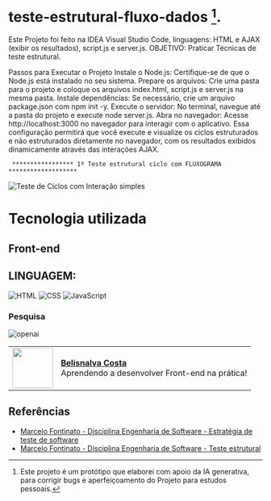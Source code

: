 # teste-estrutural-fluxo-dados [^1].

Este Projeto foi feito na IDEA Visual Studio Code, linguagens: HTML e AJAX (exibir os resultados), script.js e server.js.
OBJETIVO: Praticar Técnicas de teste estrutural. 

Passos para Executar o Projeto
Instale o Node.js: Certifique-se de que o Node.js está instalado no seu sistema.
Prepare os arquivos: Crie uma pasta para o projeto e coloque os arquivos index.html, script.js e server.js na mesma pasta.
Instale dependências: Se necessário, crie um arquivo package.json com npm init -y.
Execute o servidor: No terminal, navegue até a pasta do projeto e execute node server.js.
Abra no navegador: Acesse http://localhost:3000 no navegador para interagir com o aplicativo.
Essa configuração permitirá que você execute e visualize os ciclos estruturados e não estruturados diretamente no navegador,
com os resultados exibidos dinamicamente através das interações AJAX.

     ***************** 1º Teste estrutural ciclo com FLUXOGRAMA *******************
![Teste de Ciclos com Interação simples](https://github.com/user-attachments/assets/e44534d7-32c6-4c28-9ee6-49ce2331db80)

# Tecnologia  utilizada

## Front-end

## LINGUAGEM:

![HTML](https://img.shields.io/badge/HTML-000?style=for-the-badge&logo=html5&logoColor=30A3DC)
![CSS](https://img.shields.io/badge/CSS-000?style=for-the-badge&logo=css3&logoColor=E94D5F)
![JavaScript](https://img.shields.io/badge/JavaScript-000?style=for-the-badge&logo=javascript&logoColor=30A3DC)
### Pesquisa
![openai](https://github.com/user-attachments/assets/14acf209-e8a7-45b7-8ab2-e8c7deef249a)


  <table>
  <tr>
    <td>
      <img width="80px" align="center" src="https://avatars.githubusercontent.com/BelisnalvaCosta"/>
    </td>
    <td align="left">
      <a href="https://github.com/BelisnalvaCosta">
        <span><b>Belisnalva Costa</b></span>
      </a>
      <br>
      <span>Aprendendo a desenvolver Front-end na prática!</span>
    </td>
  </tr>
</table>

## Referências

- [Marcelo Fontinato - Disciplina Engenharia de Software - Estratégia de teste de software](https://www.youtube.com/watch?v=MejVLhVfWr8&t=7s)
- [Marcelo Fontinato -  Disciplina Engenharia de Software - Teste estrutural](https://www.youtube.com/watch?v=y_ccxqpTc3w&t=3s)


[^1]: Este projeto é um protótipo que elaborei com apoio da IA generativa, para corrigir bugs e aperfeiçoamento do Projeto para estudos pessoais.
